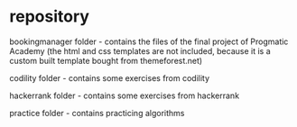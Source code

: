 # repository
bookingmanager folder - contains the files of the final project of Progmatic Academy (the html and css templates are not included, because it is a custom built template bought from themeforest.net)

codility folder - contains some exercises from codility

hackerrank folder - contains some exercises from hackerrank

practice folder - contains practicing algorithms

